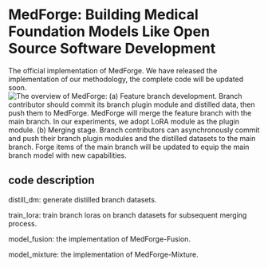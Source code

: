 # MedForge: Building Medical Foundation Models Like Open Source Software Development
The official implementation of MedForge. We have released the implementation of our methodology, the complete code will be updated soon.
![The overview of MedForge: (a) Feature branch development. Branch contributor should commit its branch plugin module and distilled data, then push them to MedForge. MedForge will merge the feature branch with the main branch. In our experiments, we adopt LoRA module as the plugin module. (b) Merging stage. Branch contributors can asynchronously commit and push their branch plugin modules and the distilled datasets to the main branch. Forge items of the main branch will be updated to equip the main branch model with new capabilities.](./img/overview.png)
## code description
distill_dm: generate distilled branch datasets.

train_lora: train branch loras on branch datasets for subsequent merging process.

model_fusion: the implementation of MedForge-Fusion.

model_mixture: the implementation of MedForge-Mixture.
